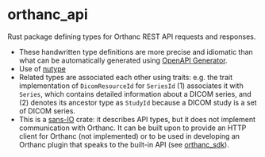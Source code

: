 # orthanc_api

Rust package defining types for Orthanc REST API requests and responses.

- These handwritten type definitions are more precise and idiomatic than what can be
automatically generated using [OpenAPI Generator](https://openapi-generator.tech/).
- Use of [nutype](https://docs.rs/nutype/0.6.1/nutype/index.html)
- Related types are associated each other using traits: e.g. the trait implementation
  of `DicomResourceId` for `SeriesId` (1) associates it with `Series`, which contains 
  detailed information about a DICOM series, and (2) denotes its ancestor type as
  `StudyId` because a DICOM study is a set of DICOM series.
- This is a [sans-IO](https://www.firezone.dev/blog/sans-io) crate: it describes API
  types, but it does not implement communication with Orthanc. It can be built upon
  to provide an HTTP client for Orthanc (not implemented) or to be used in developing
  an Orthanc plugin that speaks to the built-in API (see [orthanc_sdk](../orthanc_sdk)).